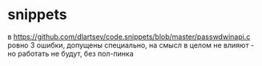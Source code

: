 # snippets

в https://github.com/dlartsev/code.snippets/blob/master/passwdwinapi.c ровно 3 ошибки, допущены специально, на смысл в целом не влияют - но работать не будут, без пол-пинка
